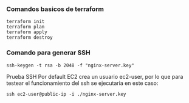 ### Comandos basicos de terraform

```
terraform init
terraform plan
terraform apply
terraform destroy
```

### Comando para generar SSH

```
ssh-keygen -t rsa -b 2048 -f "nginx-server.key" 
```

Prueba SSH
Por default EC2 crea un usuario ec2-user, por lo que para testear el funcionamiento del ssh se ejecutaria en este caso:

```
ssh ec2-user@public-ip -i ./nginx-server.key
```
